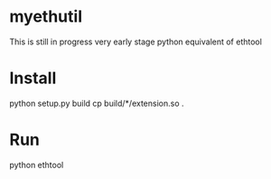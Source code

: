 # myethutil

This is still in progress very early stage python equivalent of ethtool


Install
=======
python setup.py build
cp build/*/extension.so  .

Run
===
python ethtool
